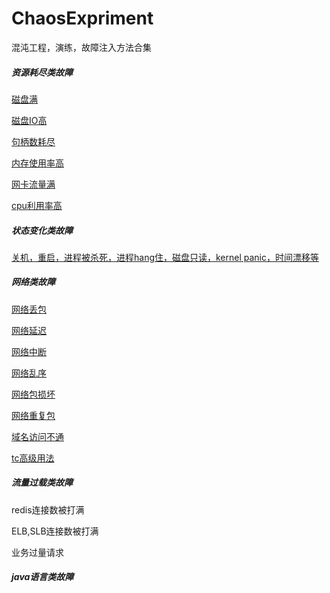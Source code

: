 # ChaosExpriment
混沌工程，演练，故障注入方法合集
##### 资源耗尽类故障

[磁盘满]([https://github.com/kakukaops/ChaosExpriment/blob/master/resources/%E7%A3%81%E7%9B%98%E6%BB%A1.md)

[磁盘IO高](https://github.com/kakukaops/ChaosExpriment/blob/master/resources/%E7%A3%81%E7%9B%98IO%E9%AB%98.md)

[句柄数耗尽](https://github.com/kakukaops/ChaosExpriment/blob/master/resources/%E5%8F%A5%E6%9F%84%E6%95%B0%E8%80%97%E5%B0%BD.md)

[内存使用率高](https://github.com/kakukaops/ChaosExpriment/blob/master/resources/%E5%86%85%E5%AD%98%E4%BD%BF%E7%94%A8%E7%8E%87%E9%AB%98.md)

[网卡流量满](https://github.com/kakukaops/ChaosExpriment/blob/master/resources/%E7%BD%91%E5%8D%A1%E6%B5%81%E9%87%8F%E6%BB%A1.md)

[cpu利用率高](https://github.com/kakukaops/ChaosExpriment/blob/master/resources/CPU%E5%88%A9%E7%94%A8%E7%8E%87%E9%AB%98.md)

##### 状态变化类故障

[关机，重启，进程被杀死，进程hang住，磁盘只读，kernel panic，时间漂移等](https://github.com/kakukaops/ChaosExpriment/blob/master/state/%E7%8A%B6%E6%80%81%E7%B1%BB%E6%95%85%E9%9A%9C.md)

##### 网络类故障

[网络丢包](https://github.com/kakukaops/ChaosExpriment/blob/master/network/%E7%BD%91%E7%BB%9C%E4%B8%A2%E5%8C%85.md)

[网络延迟](https://github.com/kakukaops/ChaosExpriment/blob/master/network/%E7%BD%91%E7%BB%9C%E5%BB%B6%E8%BF%9F.md)

[网络中断](https://github.com/kakukaops/ChaosExpriment/blob/master/network/%E7%BD%91%E7%BB%9C%E4%B8%AD%E6%96%AD.md)

[网络乱序](https://github.com/kakukaops/ChaosExpriment/blob/master/network/%E7%BD%91%E7%BB%9C%E5%8C%85%E4%B9%B1%E5%BA%8F.md)

[网络包损坏](https://github.com/kakukaops/ChaosExpriment/blob/master/network/%E7%BD%91%E7%BB%9C%E7%A0%B4%E5%8C%85.md)

[网络重复包](https://github.com/kakukaops/ChaosExpriment/blob/master/network/%E7%BD%91%E7%BB%9C%E5%8C%85%E9%87%8D%E5%A4%8D.md)

[域名访问不通](https://github.com/kakukaops/ChaosExpriment/blob/master/network/%E5%9F%9F%E5%90%8D%E8%AE%BF%E9%97%AE%E4%B8%8D%E9%80%9A.md)

[tc高级用法](https://github.com/kakukaops/ChaosExpriment/blob/master/network/TC%E7%9A%84%E9%AB%98%E7%BA%A7%E7%94%A8%E6%B3%95%E5%92%8C%E5%A5%BD%E7%94%A8%E7%9A%84%E5%B7%A5%E5%85%B7.md)

##### 流量过载类故障

redis连接数被打满

ELB,SLB连接数被打满

业务过量请求

##### java语言类故障
